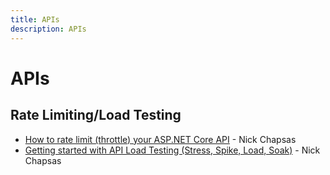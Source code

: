 ```yaml
---
title: APIs
description: APIs
---
```


# APIs

## Rate Limiting/Load Testing

- [How to rate limit (throttle) your ASP.NET Core API](https://www.youtube.com/watch?v=GQAgh_z1rHY) - Nick Chapsas
- [Getting started with API Load Testing (Stress, Spike, Load, Soak)](https://www.youtube.com/watch?v=r-Jte8Y8zag) - Nick Chapsas
